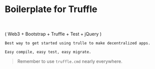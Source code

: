 # Boilerplate for Truffle</h1>
<br>
<br>
( Web3 + Bootstrap + Truffle + Test + jQuery )
<br>

    Best way to get started using trulle to make decentralized apps.
    
    Easy compile, easy test, easy migrate.

> Remember to use `truffle.cmd` nearly everywhere.